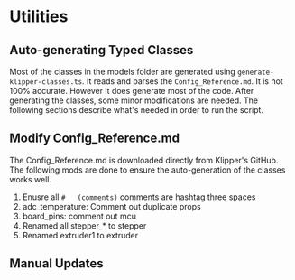 # Utilities

## Auto-generating Typed Classes
Most of the classes in the models folder are generated using ```generate-klipper-classes.ts```.
It reads and parses the ```Config_Reference.md```.
It is not 100% accurate.
However it does generate most of the code.
After generating the classes, some minor modifications are needed.
The following sections describe what's needed in order to run the script.

## Modify Config_Reference.md
The Config_Reference.md is downloaded directly from Klipper's GitHub.
The following mods are done to ensure the auto-generation of the classes works well.

1. Enusre all ```#   (comments)``` comments are hashtag three spaces
1. adc_temperature: Comment out duplicate props
1. board_pins: comment out mcu
1. Renamed all stepper_* to stepper
1. Renamed extruder1 to extruder

## Manual Updates
